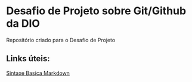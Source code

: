 # Desafio de Projeto sobre Git/Github da DIO
Repositório criado para o Desafio de Projeto
## Links úteis:
[Sintaxe Basica Markdown](https://www.markdownguide.org/basic-syntax/)
